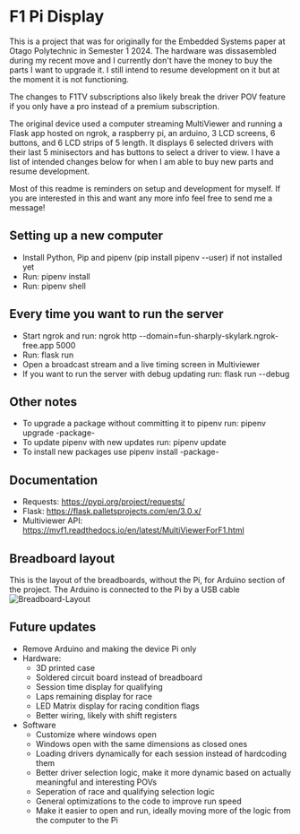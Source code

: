 # F1 Pi Display

This is a project that was for originally for the Embedded Systems paper at Otago Polytechnic in Semester 1 2024. The hardware was dissasembled during my recent move and I currently don't have the money to buy the parts I want to upgrade it. I still intend to resume development on it but at the moment it is not functioning.

The changes to F1TV subscriptions also likely break the driver POV feature if you only have a pro instead of a premium subscription.

The original device used a computer streaming MultiViewer and running a Flask app hosted on ngrok, a raspberry pi, an arduino, 3 LCD screens, 6 buttons, and 6 LCD strips of 5 length.
It displays 6 selected drivers with their last 5 minisectors and has buttons to select a driver to view. I have a list of intended changes below for when I am able to buy new parts and resume development.

Most of this readme is reminders on setup and development for myself. If you are interested in this and want any more info feel free to send me a message!

## Setting up a new computer

- Install Python, Pip and pipenv (pip install pipenv --user) if not installed yet
- Run: pipenv install
- Run: pipenv shell

## Every time you want to run the server

- Start ngrok and run: ngrok http --domain=fun-sharply-skylark.ngrok-free.app 5000
- Run: flask run
- Open a broadcast stream and a live timing screen in Multiviewer
- If you want to run the server with debug updating run: flask run --debug

## Other notes

- To upgrade a package without committing it to pipenv run: pipenv upgrade -package-
- To update pipenv with new updates run: pipenv update
- To install new packages use pipenv install -package-

## Documentation

- Requests: <https://pypi.org/project/requests/>
- Flask: <https://flask.palletsprojects.com/en/3.0.x/>
- Multiviewer API: <https://mvf1.readthedocs.io/en/latest/MultiViewerForF1.html>

## Breadboard layout

This is the layout of the breadboards, without the Pi, for Arduino section of the project. The Arduino is connected to the Pi by a USB cable
![Breadboard-Layout](https://github.com/user-attachments/assets/43ecf02f-76b0-43be-b8bd-1d156154dab9)

## Future updates

- Remove Arduino and making the device Pi only
- Hardware:
  - 3D printed case
  - Soldered circuit board instead of breadboard
  - Session time display for qualifying
  - Laps remaining display for race
  - LED Matrix display for racing condition flags
  - Better wiring, likely with shift registers
- Software
  - Customize where windows open
  - Windows open with the same dimensions as closed ones
  - Loading drivers dynamically for each session instead of hardcoding them
  - Better driver selection logic, make it more dynamic based on actually meaningful and interesting POVs
  - Seperation of race and qualifying selection logic
  - General optimizations to the code to improve run speed
  - Make it easier to open and run, ideally moving more of the logic from the computer to the Pi
